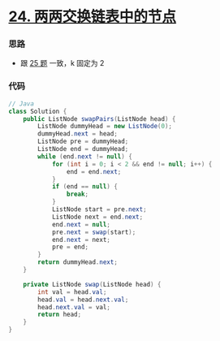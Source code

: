 # [24. 两两交换链表中的节点](https://leetcode-cn.com/problems/swap-nodes-in-pairs/)

### 思路

- 跟 [25 题](https://github.com/deppwang/leetcode/blob/master/docs/25.md) 一致，k 固定为 2

### 代码

```Java
// Java
class Solution {
    public ListNode swapPairs(ListNode head) {
        ListNode dummyHead = new ListNode(0);
        dummyHead.next = head;
        ListNode pre = dummyHead;
        ListNode end = dummyHead;
        while (end.next != null) {
            for (int i = 0; i < 2 && end != null; i++) {
                end = end.next;
            }
            if (end == null) {
                break;
            }
            ListNode start = pre.next;
            ListNode next = end.next;
            end.next = null;
            pre.next = swap(start);
            end.next = next;
            pre = end;
        }
        return dummyHead.next;
    }

    private ListNode swap(ListNode head) {
        int val = head.val;
        head.val = head.next.val;
        head.next.val = val;
        return head;
    }
}
```

